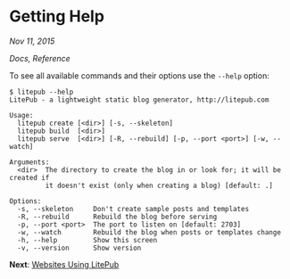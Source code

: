 # Getting Help

*Nov 11, 2015*

*Docs, Reference*

To see all available commands and their options use the `--help` option:

```
$ litepub --help
LitePub - a lightweight static blog generator, http://litepub.com

Usage:
  litepub create [<dir>] [-s, --skeleton]
  litepub build  [<dir>]
  litepub serve  [<dir>] [-R, --rebuild] [-p, --port <port>] [-w, --watch]

Arguments:
  <dir>  The directory to create the blog in or look for; it will be created if
         it doesn't exist (only when creating a blog) [default: .]

Options:
  -s, --skeleton     Don't create sample posts and templates
  -R, --rebuild      Rebuild the blog before serving
  -p, --port <port>  The port to listen on [default: 2703]
  -w, --watch        Rebuild the blog when posts or templates change
  -h, --help         Show this screen
  -v, --version      Show version
```

**Next**: [Websites Using LitePub](/websites-using-litepub.html)
